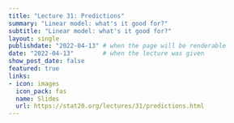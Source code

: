 ```yaml
---
title: "Lecture 31: Predictions"
summary: "Linear model: what's it good for?"
subtitle: "Linear model: what's it good for?"
layout: single
publishdate: "2022-04-13" # when the page will be renderable
date: "2022-04-13"        # when the lecture was given
show_post_date: false
featured: true
links:
- icon: images
  icon_pack: fas
  name: Slides
  url: https://stat20.org/lectures/31/predictions.html
---
```

